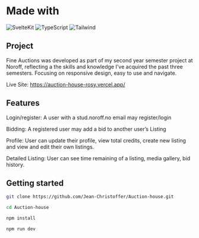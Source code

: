 # Made with
![SvelteKit](https://img.shields.io/badge/SvelteKit-Framework-red)
![TypeScript](https://img.shields.io/badge/TypeScript-4.0-blue)
![Tailwind](https://img.shields.io/badge/Tailwind-CSS-teal)

##  Project
Fine Auctions was developed as part of my second year semester project at Noroff, reflecting a the skills and knowledge I've acquired the past three semesters.
Focusing on responsive design, easy to use and navigate.

Live Site: https://auction-house-rosy.vercel.app/

## Features
Login/register: A user with a stud.noroff.no email may register/login

Bidding: A registered user may add a bid to another user’s Listing

Profile: User can update their profile, view total credits, create new listing and view and edit their own listings.

Detailed Listing: User can see time remaining of a listing, media gallery, bid history.


## Getting started
```bash
git clone https://github.com/Jean-Christoffer/Auction-house.git

cd Auction-house

npm install

npm run dev
```

